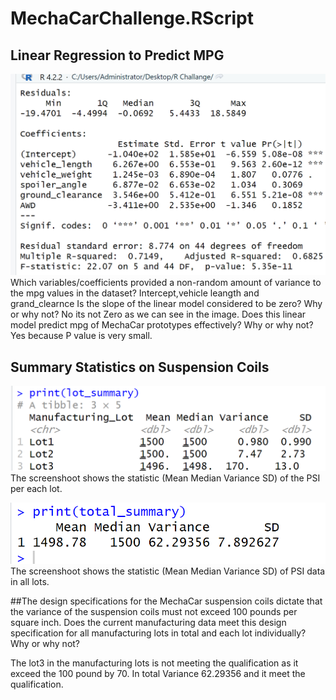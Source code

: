 # MechaCarChallenge.RScript
## Linear Regression to Predict MPG

![lm_output](https://github.com/Zainab1979/MechaCarChallenge.RScript/blob/5cc969457f114869f7732ced37d2c67e9e5babf4/lm_output.png) 
Which variables/coefficients provided a non-random amount of variance to the mpg values in the dataset?
Intercept,vehicle leangth and grand_clearnce
Is the slope of the linear model considered to be zero? Why or why not?
No its not Zero as we can see in the image.
Does this linear model predict mpg of MechaCar prototypes effectively? Why or why not?
Yes because P value is very small.

## Summary Statistics on Suspension Coils
![lm_output](https://github.com/Zainab1979/MechaCarChallenge.RScript/blob/0b335269e126b53bbe1142958fe717420835d595/lot_summary.png)
The screenshoot shows the statistic (Mean Median Variance SD) of the PSI per each lot. <br>

![lm_output](https://github.com/Zainab1979/MechaCarChallenge.RScript/blob/2b49732db36d254f2513ab291384e8be58a0f4c1/total%20_summary.png)
The screenshoot shows the statistic (Mean Median Variance SD) of PSI data in all lots. <br>

##The design specifications for the MechaCar suspension coils dictate that the variance of the suspension coils must not exceed 100 pounds per square inch. Does the current manufacturing data meet this design specification for all manufacturing lots in total and each lot individually? Why or why not? <br>

The lot3 in the manufacturing lots is not meeting the qualification as it exceed the 100 pound by 70.
In total Variance 62.29356 and it meet the qualification. <br> 
 
